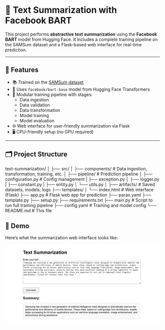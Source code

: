 # 📝 Text Summarization with Facebook BART

This project performs **abstractive text summarization** using the **Facebook BART** model from Hugging Face. It includes a complete training pipeline on the SAMSum dataset and a Flask-based web interface for real-time prediction.

---

## 🚀 Features

- 📚 Trained on the [SAMSum dataset](https://huggingface.co/datasets/samsum)
- 🤖 Uses `facebook/bart-base` model from Hugging Face Transformers
- 🧪 Modular training pipeline with stages:
  - Data ingestion
  - Data validation
  - Data transformation
  - Model training
  - Model evaluation
- 🌐 Web interface for user-friendly summarization via Flask
- 🖥️ CPU-friendly setup (no GPU required)

---

## 🗂️ Project Structure
text-summarization/
│
├── src/
│ ├── components/ # Data ingestion, transformation, training, etc.
│ ├── pipeline/ # Prediction pipeline
│ ├── configuration.py # Config management
| ├── exception.py
│ ├── logger.py
| ├── constant.py
| ├── entity.py
│ └── utils.py
│
├── artifacts/ # Saved datasets, models, logs
├── templates/
│ └── index.html # Web interface (Flask)
├── app.py # Flask web app for prediction
├── paras.yaml
├── template.py
├── setup.py
├── requirements.txt
├── main.py # Script to run full training pipeline
├── config.yaml # Training and model config
└── README.md # This file

## 📸 Demo

Here’s what the summarization web interface looks like:

![Web App Screenshot](assets/sample_output.png)
